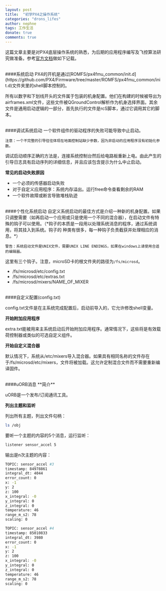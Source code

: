 ```yaml
---
layout: post
title:  "初学PX4之操作系统"
categories: "drons_lifes"
author: nephne
tags: 工作生活
donate: true
comments: true
---
```

这篇文章主要是对PX4底层操作系统的熟悉，为后期的应用程序编写及飞控算法研究做准备。参考[官方文档](http://dev.px4.io/advanced-system-startup.html)做如下记载。

<!--more-->
<br>
####系统启动
PX4的开机是通过[ROMFS/px4fmu_common/init.d](https://github.com/PX4/Firmware/tree/master/ROMFS/px4fmu_common/init.d)文件夹里的shell脚本控制的。

所有以数字和下划线开头的文件属于包装的机身配置。他们在构建的时候被导出为airframes.xml文件，这些文件被QGroundControl解析作为机身选择界面。其余文件是通用启动逻辑的一部分，首先执行的文件是rcS脚本，通过它调用其它的脚本。

<br>
####调试系统启动
一个软件组件的驱动程序的失败可能导致中止启动。

	注意：一个不完整的引导往往体现在地面控制站缺少参数，因为非启动的应用程序没有初始化参数。

调试启动顺序正确的方法是，连接系统控制台然后给电路板重新上电。由此产生的引导日志具有启动序列的详细信息，并且应该包含提示为什么中止启动。

**常见的启动失败原因**

- 一个必须的传感器启动失败
- 对于自定义应用程序：系统内存溢出。运行free命令查看剩余的RAM
- 一个软件故障或断言导致堆栈轨迹

<br>
####个性化系统启动
自定义系统启动的最佳方式是介绍一种新的机身配置。如果只调整需要（如再启动一个应用或只是使用一个不同的混合器），在启动文件有特殊的钩子可以使用。（*钩子的本质是一段用以处理系统消息的程序，通过系统调用，将其挂入到系统。钩子的
种类有很多，每一种钩子负责截获并处理相应的消息。*）

	警告：系统启动文件是UNIX文件，需要UNIX LINE ENDINGS，如果在windows上请使用合适的编辑器。

这里有三个钩子。注意，microSD卡的根文件夹的路径为`/fs/microsd`。

- /fs/microsd/etc/config.txt
- /fs/microsd/etc/extras.txt
- /fs/microsd/mixers/NAME_OF_MIXER

<br>
####自定义配置(config.txt)

config.txt文件是在主系统完成配置后，启动前导入的，它允许修改shell变量。

**开始附加应用程序**

extra.txt能被用来主系统启动后开始附加应用程序。通常情况下，这些将是有效载荷控制器或类似的可选自定义组件。

**开始自定义混合器**

默认情况下，系统从/etc/mixers导入混合器。如果具有相同名称的文件存在于/fs/microsd/etc/mixers，文件将被加载。这允许定制混合文件而不需要重新编译固件。

<br>
####uORB消息
**简介**

uORB是一个发布/订阅通讯工具。

**列出主题和监听**

列出所有主题，列出文件句柄：

```sh
ls /obj
```

要听一个主题的内容的5个消息，运行监听：

```sh
listener sensor_accel 5
```

输出是n次主题的内容：

```sh
TOPIC: sensor_accel #3
timestamp: 84978861
integral_dt: 4044
error_count: 0
x: -1
y: 2
z: 100
x_integral: -0
y_integral: 0
z_integral: 0
temperature: 46
range_m_s2: 78
scaling: 0

TOPIC: sensor_accel #4
timestamp: 85010833
integral_dt: 3980
error_count: 0
x: -1
y: 2
z: 100
x_integral: -0
y_integral: 0
z_integral: 0
temperature: 46
range_m_s2: 78
scaling: 0
```